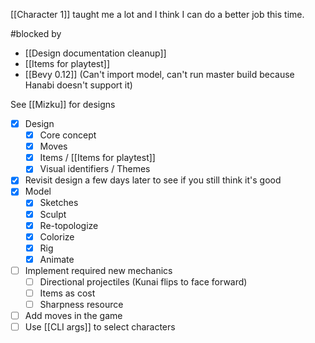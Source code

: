 [[Character 1]] taught me a lot and I think I can do a better job this time.

#blocked by 
- [[Design documentation cleanup]]
- [[Items for playtest]]
- [[Bevy 0.12]] (Can't import model, can't run master build because Hanabi doesn't support it)

See [[Mizku]] for designs

- [x] Design
	- [x] Core concept
	- [x] Moves
	- [x] Items / [[Items for playtest]]
	- [x] Visual identifiers / Themes
- [x] Revisit design a few days later to see if you still think it's good
- [x] Model
	- [x] Sketches
	- [x] Sculpt
	- [x] Re-topologize
	- [x] Colorize
	- [x] Rig
	- [x] Animate
- [ ] Implement required new mechanics
	- [ ] Directional projectiles (Kunai flips to face forward)
	- [ ] Items as cost
	- [ ] Sharpness resource
- [ ] Add moves in the game
- [ ] Use [[CLI args]] to select characters
